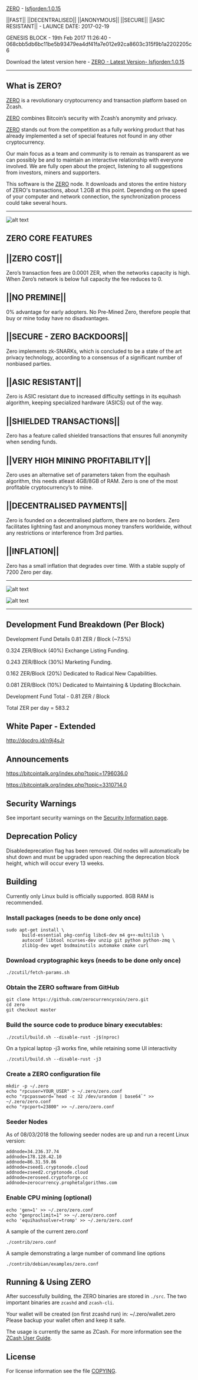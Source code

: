[ZERO](https://zerocurrency.io) - [Isfjorden:1.0.15](https://github.com/zerocurrencycoin/Zero/releases/tag/v1.0.15)

||FAST|| ||DECENTRALISED|| ||ANONYMOUS|| ||SECURE|| ||ASIC RESISTANT||  - LAUNCE DATE: 2017-02-19

GENESIS BLOCK - 19th Feb 2017 11:26:40 - 068cbb5db6bc11be5b93479ea4df41fa7e012e92ca8603c315f9b1a2202205c6

Download the latest version here - [ZERO - Latest Version- Isfjorden:1.0.15](https://github.com/zerocurrencycoin/Zero/releases/tag/v1.0.15)

------------------------------------------

What is ZERO?
--------------

[ZERO](https://github.com/zerocurrencycoin/Zero/releases/tag/v1.0.15) is a revolutionary cryptocurrency and transaction platform based on Zcash.

[ZERO](https://github.com/zerocurrencycoin/Zero/releases/tag/v1.0.15) combines Bitcoin’s security with Zcash’s anonymity and privacy.

[ZERO](https://github.com/zerocurrencycoin/Zero/releases/tag/v1.0.15) stands out from the competition as a fully working product that has already
implemented a set of special features not found in any other cryptocurrency.

Our main focus as a team and community is to remain as transparent as we can possibly be and to maintain an interactive relationship with everyone involved. We are fully open about the project, listening to all suggestions from investors, miners and supporters.

This software is the [ZERO](https://github.com/zerocurrencycoin/Zero/releases/tag/v1.0.15) node. It downloads and stores the entire history of ZERO's transactions, about 1.2GB at this point.
Depending on the speed of your computer and network connection, the synchronization process could take several hours.

------------------------------------------

![alt text](https://github.com/zerocurrencycoin/Zero/blob/master/art/zero-logo-shade-black_256x256.png)


ZERO CORE FEATURES
-------------------

||ZERO COST||
--------------
Zero’s transaction fees are 0.0001 ZER, when the networks capacity is high. When Zero’s network is below full capacity the fee reduces to 0.


||NO PREMINE||
--------------
0% advantage for early adopters. No Pre-Mined Zero, therefore people that buy or mine today have no disadvantages.


||SECURE - ZERO BACKDOORS||
----------------------------
Zero implements zk-SNARKs, which is concluded to be a state of the art privacy technology, according to a consensus of a significant number of nonbiased parties.


||ASIC RESISTANT||
----------------------------
Zero is ASIC resistant due to increased difficulty settings in its equihash algorithm, keeping specialized hardware (ASICS) out of the way.


||SHIELDED TRANSACTIONS||
----------------------------
Zero has a feature called shielded transactions that ensures full anonymity when sending funds.


||VERY HIGH MINING PROFITABILITY||
------------------------------------------
Zero uses an alternative set of parameters taken from the equihash algorithm, this needs atleast 4GB/8GB of RAM. Zero is one of the most profitable cryptocurrency’s to mine.


||DECENTRALISED PAYMENTS||
----------------------------
Zero is founded on a decentralised platform, there are no borders. Zero facilitates lightning fast and anonymous money transfers worldwide, without any restrictions or interference from 3rd parties.


||INFLATION||
--------------
Zero has a small inflation that degrades over time. With a stable supply of 7200 Zero per day.

------------------------------------------

![alt text](https://github.com/zerocurrencycoin/Zero/blob/master/art/tech%20improv%20zero.jfif)


![alt text](https://github.com/zerocurrencycoin/Zero/blob/master/art/algo%20zer%20improv.jfif)

------------------------------------------


Development Fund Breakdown (Per Block)
------------------------------------------
Development Fund Details 0.81 ZER / Block (~7.5%)

0.324 ZER/Block (40%) Exchange Listing Funding.

0.243 ZER/Block (30%) Marketing Funding.

0.162 ZER/Block (20%) Dedicated to Radical New Capabilities.

0.081 ZER/Block (10%) Dedicated to Maintaining & Updating Blockchain.

Development Fund Total - 0.81 ZER / Block

Total ZER per day = 583.2


White Paper - Extended
-----------------------

http://docdro.id/n9j4sJr


Announcements
-----------------
https://bitcointalk.org/index.php?topic=1796036.0

https://bitcointalk.org/index.php?topic=3310714.0


Security Warnings
-----------------
See important security warnings on the
[Security Information page](https://z.cash/support/security/).


Deprecation Policy
------------------
Disabledeprecation flag has been removed. Old nodes will automatically be shut down and must be upgraded upon reaching the deprecation block height, which will occur every 13 weeks.


Building
--------
Currently only Linux build is officially supported.  8GB RAM is recommended.

### Install packages (needs to be done only once)
```
sudo apt-get install \
      build-essential pkg-config libc6-dev m4 g++-multilib \
      autoconf libtool ncurses-dev unzip git python python-zmq \
      zlib1g-dev wget bsdmainutils automake cmake curl
```

### Download cryptographic keys (needs to be done only once)
```
./zcutil/fetch-params.sh
```

### Obtain the ZERO software from GitHub
```
git clone https://github.com/zerocurrencycoin/zero.git
cd zero
git checkout master
```

### Build the source code to produce binary executables:
```
./zcutil/build.sh --disable-rust -j$(nproc)
```
On a typical laptop -j3 works fine, while retaining some UI interactivity
```
./zcutil/build.sh --disable-rust -j3
```

### Create a ZERO configuration file
```
mkdir -p ~/.zero
echo "rpcuser=YOUR_USER" > ~/.zero/zero.conf
echo "rpcpassword=`head -c 32 /dev/urandom | base64`" >> ~/.zero/zero.conf
echo "rpcport=23800" >> ~/.zero/zero.conf
```

### Seeder Nodes
As of 08/03/2018 the following seeder nodes are up and run a recent Linux version:
```
addnode=34.236.37.74
addnode=178.128.42.10
addnode=86.31.59.86
addnode=zseed1.cryptonode.cloud
addnode=zseed2.cryptonode.cloud
addnode=zeroseed.cryptoforge.cc
addnode=zerocurrency.prophetalgorithms.com
```

### Enable CPU mining (optional)
```
echo 'gen=1' >> ~/.zero/zero.conf
echo "genproclimit=1" >> ~/.zero/zero.conf
echo 'equihashsolver=tromp' >> ~/.zero/zero.conf
```

A sample of the current zero.conf
```
./contrib/zero.conf
```
A sample demonstrating a large number of command line options
```
./contrib/debian/examples/zero.conf
```

Running & Using ZERO
--------------------
After successfully building, the ZERO binaries are stored in `./src`. The two important binaries are `zcashd` and `zcash-cli`.

Your wallet will be created (on first zcashd run) in: ~/.zero/wallet.zero
Please backup your wallet often and keep it safe.

The usage is currently the same as ZCash. For more information see the [ZCash User Guide](https://github.com/zcash/zcash/wiki/1.0-User-Guide#running-zcash).

License
-------
For license information see the file [COPYING](COPYING).
